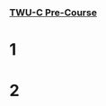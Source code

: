 ### [TWU-C  Pre-Course]( https://classroom.google.com/u/1/c/MTMwNjAxODk3MzA1 )

1
=======

2
=======